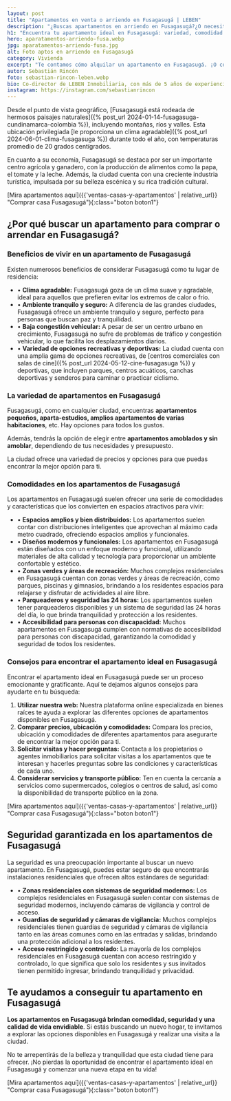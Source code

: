 ```yaml
---
layout: post
title: "Apartamentos en venta o arriendo en Fusagasugá | LEBEN"
description: "¿Buscas apartamentos en arriendo en Fusagasugá?¿O necesitas apartamentos en venta? Contáctanos y consigamos el apartamento ideal."
h1: "Encuentra tu apartamento ideal en Fusagasugá: variedad, comodidad y seguridad garantizada"
hero: aparatamentos-arriendo-fusa.webp
jpg: aparatamentos-arriendo-fusa.jpg
alt: Foto aptos en arriendo en Fusagasugá
category: Vivienda
excerpt: "Te contamos cómo alquilar un apartamento en Fusagasugá. ¡O cómo comprarlo!"
autor: Sebastián Rincón
foto: sebastian-rincon-leben.webp
bio: Co-director de LEBEN Inmobiliaria, con más de 5 años de experiencia en el mercado de propiedades de Fusagasugá. Disfruta compartiendo lo que lo enamora de vivir en esta floreciente ciudad.
instagram: https://instagram.com/sebastianrincon
---
```

Desde el punto de vista geográfico, [Fusagasugá está rodeada de hermosos paisajes naturales]({% post_url 2024-01-14-fusagasuga-cundinamarca-colombia %}), incluyendo montañas, ríos y valles. Esta ubicación privilegiada [le proporciona un clima agradable]({% post_url 2024-06-01-clima-fusagasuga %}) durante todo el año, con temperaturas promedio de 20 grados centígrados.

En cuanto a su economía, Fusagasugá se destaca por ser un importante centro agrícola y ganadero, con la producción de alimentos como la papa, el tomate y la leche. Además, la ciudad cuenta con una creciente industria turística, impulsada por su belleza escénica y su rica tradición cultural.

[Mira apartamentos aquí]({{'ventas-casas-y-apartamentos' | relative_url}} "Comprar casa Fusagasugá"){:class="boton boton1"}

## ¿Por qué buscar un apartamento para comprar o arrendar en Fusagasugá?

### Beneficios de vivir en un apartamento de Fusagasugá

Existen numerosos beneficios de considerar Fusagasugá como tu lugar de residencia:

- • **Clima agradable:**  Fusagasugá goza de un clima suave y agradable, ideal para aquellos que prefieren evitar los extremos de calor o frío.
- • **Ambiente tranquilo y seguro:**  A diferencia de las grandes ciudades, Fusagasugá ofrece un ambiente tranquilo y seguro, perfecto para personas que buscan paz y tranquilidad.
- • **Baja congestión vehicular:**  A pesar de ser un centro urbano en crecimiento, Fusagasugá no sufre de problemas de tráfico y congestión vehicular, lo que facilita los desplazamientos diarios.
- • **Variedad de opciones recreativas y deportivas:**  La ciudad cuenta con una amplia gama de opciones recreativas, de [centros comerciales con salas de cine]({% post_url 2024-05-12-cine-fusagasuga %}) y deportivas, que incluyen parques, centros acuáticos, canchas deportivas y senderos para caminar o practicar ciclismo.

### La variedad de apartamentos en Fusagasugá

Fusagasugá, como en cualquier ciudad, encuentras **apartamentos pequeños, aparta-estudios, amplios apartamentos de varias habitaciones**, etc. Hay opciones para todos los gustos.

Además, tendrás la opción de elegir entre **apartamentos amoblados y sin amoblar**, dependiendo de tus necesidades y presupuesto.

La ciudad ofrece una variedad de precios y opciones para que puedas encontrar la mejor opción para ti.

### Comodidades en los apartamentos de Fusagasugá

Los apartamentos en Fusagasugá suelen ofrecer una serie de comodidades y características que los convierten en espacios atractivos para vivir:

- • **Espacios amplios y bien distribuidos:**  Los apartamentos suelen contar con distribuciones inteligentes que aprovechan al máximo cada metro cuadrado, ofreciendo espacios amplios y funcionales.
- • **Diseños modernos y funcionales:**  Los apartamentos en Fusagasugá están diseñados con un enfoque moderno y funcional, utilizando materiales de alta calidad y tecnología para proporcionar un ambiente confortable y estético.
- • **Zonas verdes y áreas de recreación:**  Muchos complejos residenciales en Fusagasugá cuentan con zonas verdes y áreas de recreación, como parques, piscinas y gimnasios, brindando a los residentes espacios para relajarse y disfrutar de actividades al aire libre.
- • **Parqueaderos y seguridad las 24 horas:**  Los apartamentos suelen tener parqueaderos disponibles y un sistema de seguridad las 24 horas del día, lo que brinda tranquilidad y protección a los residentes.
- • **Accesibilidad para personas con discapacidad:**  Muchos apartamentos en Fusagasugá cumplen con normativas de accesibilidad para personas con discapacidad, garantizando la comodidad y seguridad de todos los residentes.

### Consejos para encontrar el apartamento ideal en Fusagasugá

Encontrar el apartamento ideal en Fusagasugá puede ser un proceso emocionante y gratificante. Aquí te dejamos algunos consejos para ayudarte en tu búsqueda:

1. **Utilizar nuestra web:**  Nuestra plataforma online especializada en bienes raíces te ayuda a explorar las diferentes opciones de apartamentos disponibles en Fusagasugá.
2. **Comparar precios, ubicación y comodidades:**  Compara los precios, ubicación y comodidades de diferentes apartamentos para asegurarte de encontrar la mejor opción para ti.
3. **Solicitar visitas y hacer preguntas:**  Contacta a los propietarios o agentes inmobiliarios para solicitar visitas a los apartamentos que te interesan y hacerles preguntas sobre las condiciones y características de cada uno.
4. **Considerar servicios y transporte público:**  Ten en cuenta la cercanía a servicios como supermercados, colegios o centros de salud, así como la disponibilidad de transporte público en la zona.

[Mira apartamentos aquí]({{'ventas-casas-y-apartamentos' | relative_url}} "Comprar casa Fusagasugá"){:class="boton boton1"}

## Seguridad garantizada en los apartamentos de Fusagasugá

La seguridad es una preocupación importante al buscar un nuevo apartamento. En Fusagasugá, puedes estar seguro de que encontrarás instalaciones residenciales que ofrecen altos estándares de seguridad:

- • **Zonas residenciales con sistemas de seguridad modernos:**  Los complejos residenciales en Fusagasugá suelen contar con sistemas de seguridad modernos, incluyendo cámaras de vigilancia y control de acceso.
- • **Guardias de seguridad y cámaras de vigilancia:**  Muchos complejos residenciales tienen guardias de seguridad y cámaras de vigilancia tanto en las áreas comunes como en las entradas y salidas, brindando una protección adicional a los residentes.
- • **Acceso restringido y controlado:**  La mayoría de los complejos residenciales en Fusagasugá cuentan con acceso restringido y controlado, lo que significa que solo los residentes y sus invitados tienen permitido ingresar, brindando tranquilidad y privacidad.

## Te ayudamos a conseguir tu apartamento en Fusagasugá

**Los apartamentos en Fusagasugá brindan comodidad, seguridad y una calidad de vida envidiable**. Si estás buscando un nuevo hogar, te invitamos a explorar las opciones disponibles en Fusagasugá y realizar una visita a la ciudad.

No te arrepentirás de la belleza y tranquilidad que esta ciudad tiene para ofrecer. ¡No pierdas la oportunidad de encontrar el apartamento ideal en Fusagasugá y comenzar una nueva etapa en tu vida!

[Mira apartamentos aquí]({{'ventas-casas-y-apartamentos' | relative_url}} "Comprar casa Fusagasugá"){:class="boton boton1"}
